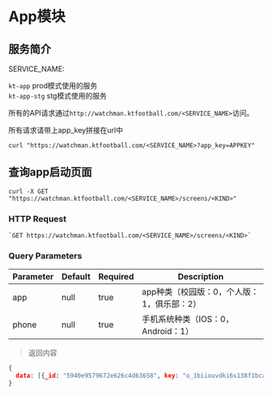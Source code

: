 # App模块

## 服务简介

SERVICE_NAME:  

`kt-app` prod模式使用的服务  
`kt-app-stg` stg模式使用的服务  

所有的API请求通过`http://watchman.ktfootball.com/<SERVICE_NAME>`访问。

<aside class="success">
所有请求请带上app_key拼接在url中
</aside>

```shell
curl "https://watchman.ktfootball.com/<SERVICE_NAME>?app_key=APPKEY"
```

## 查询app启动页面

```shell
curl -X GET "https://watchman.ktfootball.com/<SERVICE_NAME>/screens/<KIND>"
```

### HTTP Request

	`GET https://watchman.ktfootball.com/<SERVICE_NAME>/screens/<KIND>`

### Query Parameters

Parameter | Default | Required | Description
--------- | ------- | ---------| -----------
app|null|true|app种类（校园版：0，个人版：1，俱乐部：2）
phone|null|true|手机系统种类（IOS：0，Android：1）

> 返回内容

```json
{
  data: [{_id: "5940e9579672e626c4d63658", key: "o_1biiouvdki6s138f1bcavhmru5o.png", kind: 0, display: 0}...]
}
```
